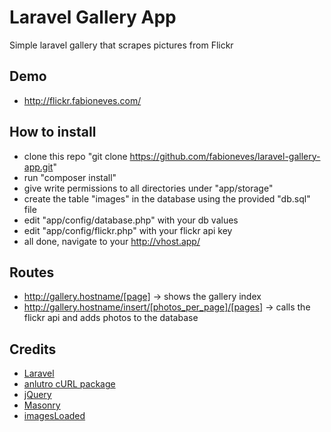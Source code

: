 Laravel Gallery App
===================

Simple laravel gallery that scrapes pictures from Flickr

## Demo
* http://flickr.fabioneves.com/

## How to install
* clone this repo "git clone https://github.com/fabioneves/laravel-gallery-app.git"
* run "composer install"
* give write permissions to all directories under "app/storage"
* create the table "images" in the database using the provided "db.sql" file
* edit "app/config/database.php" with your db values
* edit "app/config/flickr.php" with your flickr api key
* all done, navigate to your http://vhost.app/

## Routes
* http://gallery.hostname/[page] -> shows the gallery index
* http://gallery.hostname/insert/[photos_per_page]/[pages] -> calls the flickr api and adds photos to the database

## Credits
* [Laravel](http://www.laravel.com)
* [anlutro cURL package](https://github.com/anlutro/php-curl/tree/master)
* [jQuery](http://www.jquery.com)
* [Masonry](http://masonry.desandro.com/)
* [imagesLoaded](http://imagesloaded.desandro.com/)
